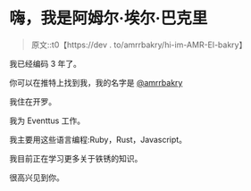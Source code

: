 # 嗨，我是阿姆尔·埃尔·巴克里

> 原文::t0【https://dev . to/amrrbakry/hi-im-AMR-El-bakry】

我已经编码 3 年了。

你可以在推特上找到我，我的名字是 [@amrrbakry](https://twitter.com/amrrbakry)

我住在开罗。

我为 Eventtus 工作。

我主要用这些语言编程:Ruby，Rust，Javascript。

我目前正在学习更多关于铁锈的知识。

很高兴见到你。